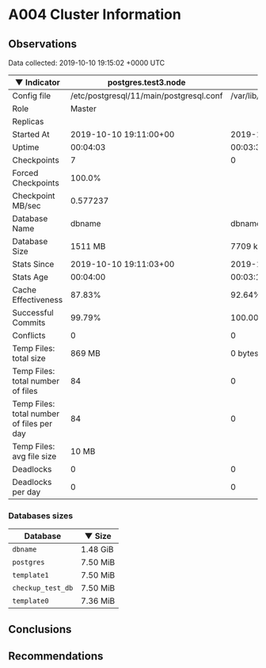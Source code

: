 # A004 Cluster Information #

## Observations ##
Data collected: 2019-10-10 19:15:02 +0000 UTC  

|&#9660;&nbsp;Indicator | postgres.test3.node | postgres.test1.node | postgres.test2.node |
|--------|-------|-------- |-------- |
|Config file |/etc/postgresql/11/main/postgresql.conf|/var/lib/postgresql/11/data1/postgresql.conf|/var/lib/postgresql/11/data2/postgresql.conf|
|Role |Master|<no value>|<no value>|
|Replicas ||<no value>|<no value>|
|Started At |2019-10-10&nbsp;19:11:00+00|2019-10-10 19:11:07+00|2019-10-10 19:11:12+00|
|Uptime |00:04:03|00:03:39|00:03:43|
|Checkpoints |7|0|0|
|Forced Checkpoints |100.0%|<no value>|<no value>|
|Checkpoint MB/sec |0.577237|<no value>|<no value>|
|Database Name |dbname|dbname|dbname|
|Database Size |1511&nbsp;MB|7709 kB|7693 kB|
|Stats Since |2019-10-10&nbsp;19:11:03+00|2019-10-10 19:11:28+00|2019-10-10 19:11:28+00|
|Stats Age |00:04:00|00:03:18|00:03:27|
|Cache Effectiveness |87.83%|92.64%|92.64%|
|Successful Commits |99.79%|100.00%|100.00%|
|Conflicts |0|0|0|
|Temp Files: total size |869&nbsp;MB|0 bytes|0 bytes|
|Temp Files: total number of files |84|0|0|
|Temp Files: total number of files per day |84|0|0|
|Temp Files: avg file size |10&nbsp;MB|<no value>|<no value>|
|Deadlocks |0|0|0|
|Deadlocks per day |0|0|0|


### Databases sizes ###

| Database | &#9660;&nbsp;Size |
|----------|--------|
| `dbname` | 1.48&nbsp;GiB |
| `postgres` | 7.50&nbsp;MiB |
| `template1` | 7.50&nbsp;MiB |
| `checkup_test_db` | 7.50&nbsp;MiB |
| `template0` | 7.36&nbsp;MiB |


## Conclusions ##


## Recommendations ##


